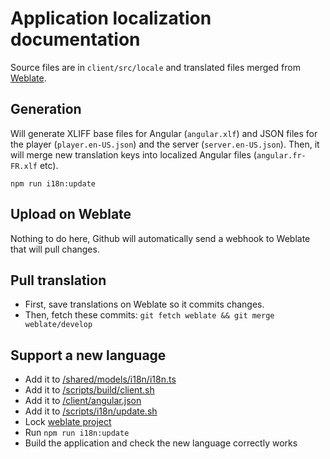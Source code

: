 # Application localization documentation

Source files are in `client/src/locale` and translated files merged from [Weblate](https://weblate.framasoft.org/translate/peertube).


## Generation

Will generate XLIFF base files for Angular (`angular.xlf`) and JSON files for the player (`player.en-US.json`) and the server (`server.en-US.json`).
Then, it will merge new translation keys into localized Angular files (`angular.fr-FR.xlf` etc).

```
npm run i18n:update
```


## Upload on Weblate

Nothing to do here, Github will automatically send a webhook to Weblate that will pull changes.


## Pull translation

 * First, save translations on Weblate so it commits changes.
 * Then, fetch these commits: `git fetch weblate && git merge weblate/develop`


## Support a new language

 * Add it to [/shared/models/i18n/i18n.ts](/shared/models/i18n/i18n.ts)
 * Add it to [/scripts/build/client.sh](/scripts/build/client.sh)
 * Add it to [/client/angular.json](/client/angular.json)
 * Add it to [/scripts/i18n/update.sh](/scripts/i18n/update.sh)
 * Lock [weblate project](https://weblate.framasoft.org/projects/peertube)
 * Run `npm run i18n:update`
 * Build the application and check the new language correctly works
